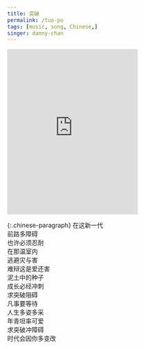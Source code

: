```yaml
---
title: 突破
permalink: /tuo-po
tags: [music, song, Chinese,]
singer: danny-chan
---
```


<iframe src="https://open.spotify.com/embed/track/7zLXigctzrhRylQykuFyzQ" width="300" height="380" frameborder="0" allowtransparency="true" allow="encrypted-media"></iframe>

{:.chinese-paragraph}
在这新一代  
前路多障碍  
也许必须忍耐  
在那温室内  
逃避灾与害  
难辩这是爱还害  
泥土中的种子  
成长必经冲刺  
求突破阻碍  
凡事要等待  
人生多姿多采  
年青坦率可爱  
求突破冲障碍  
时代会因你多变改
